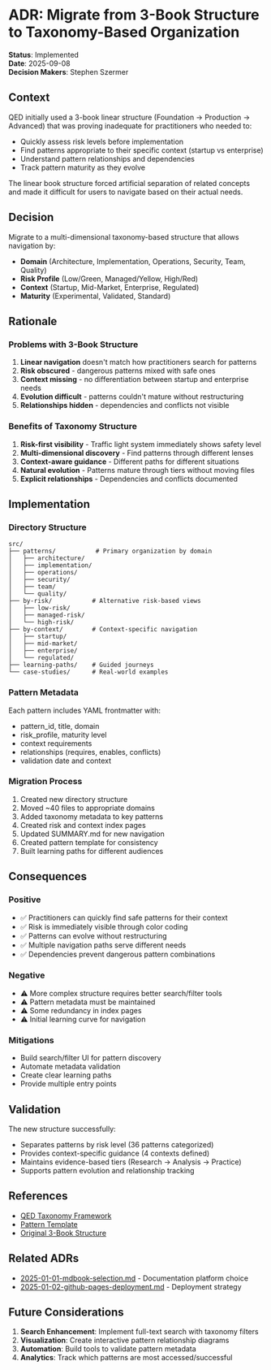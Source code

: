 # ADR: Migrate from 3-Book Structure to Taxonomy-Based Organization

**Status**: Implemented  
**Date**: 2025-09-08  
**Decision Makers**: Stephen Szermer  

## Context

QED initially used a 3-book linear structure (Foundation → Production → Advanced) that was proving inadequate for practitioners who needed to:
- Quickly assess risk levels before implementation
- Find patterns appropriate to their specific context (startup vs enterprise)
- Understand pattern relationships and dependencies
- Track pattern maturity as they evolve

The linear book structure forced artificial separation of related concepts and made it difficult for users to navigate based on their actual needs.

## Decision

Migrate to a multi-dimensional taxonomy-based structure that allows navigation by:
- **Domain** (Architecture, Implementation, Operations, Security, Team, Quality)
- **Risk Profile** (Low/Green, Managed/Yellow, High/Red)
- **Context** (Startup, Mid-Market, Enterprise, Regulated)
- **Maturity** (Experimental, Validated, Standard)

## Rationale

### Problems with 3-Book Structure
1. **Linear navigation** doesn't match how practitioners search for patterns
2. **Risk obscured** - dangerous patterns mixed with safe ones
3. **Context missing** - no differentiation between startup and enterprise needs
4. **Evolution difficult** - patterns couldn't mature without restructuring
5. **Relationships hidden** - dependencies and conflicts not visible

### Benefits of Taxonomy Structure
1. **Risk-first visibility** - Traffic light system immediately shows safety level
2. **Multi-dimensional discovery** - Find patterns through different lenses
3. **Context-aware guidance** - Different paths for different situations
4. **Natural evolution** - Patterns mature through tiers without moving files
5. **Explicit relationships** - Dependencies and conflicts documented

## Implementation

### Directory Structure
```
src/
├── patterns/           # Primary organization by domain
│   ├── architecture/
│   ├── implementation/
│   ├── operations/
│   ├── security/
│   ├── team/
│   └── quality/
├── by-risk/           # Alternative risk-based views
│   ├── low-risk/
│   ├── managed-risk/
│   └── high-risk/
├── by-context/        # Context-specific navigation
│   ├── startup/
│   ├── mid-market/
│   ├── enterprise/
│   └── regulated/
├── learning-paths/    # Guided journeys
└── case-studies/      # Real-world examples
```

### Pattern Metadata
Each pattern includes YAML frontmatter with:
- pattern_id, title, domain
- risk_profile, maturity level
- context requirements
- relationships (requires, enables, conflicts)
- validation date and context

### Migration Process
1. Created new directory structure
2. Moved ~40 files to appropriate domains
3. Added taxonomy metadata to key patterns
4. Created risk and context index pages
5. Updated SUMMARY.md for new navigation
6. Created pattern template for consistency
7. Built learning paths for different audiences

## Consequences

### Positive
- ✅ Practitioners can quickly find safe patterns for their context
- ✅ Risk is immediately visible through color coding
- ✅ Patterns can evolve without restructuring
- ✅ Multiple navigation paths serve different needs
- ✅ Dependencies prevent dangerous pattern combinations

### Negative
- ⚠️ More complex structure requires better search/filter tools
- ⚠️ Pattern metadata must be maintained
- ⚠️ Some redundancy in index pages
- ⚠️ Initial learning curve for navigation

### Mitigations
- Build search/filter UI for pattern discovery
- Automate metadata validation
- Create clear learning paths
- Provide multiple entry points

## Validation

The new structure successfully:
- Separates patterns by risk level (36 patterns categorized)
- Provides context-specific guidance (4 contexts defined)
- Maintains evidence-based tiers (Research → Analysis → Practice)
- Supports pattern evolution and relationship tracking

## References

- [QED Taxonomy Framework](../qed-taxonomy.md)
- [Pattern Template](../src/PATTERN_TEMPLATE.md)
- [Original 3-Book Structure](../src/archive/SUMMARY.md)

## Related ADRs

- [2025-01-01-mdbook-selection.md](2025-01-01-mdbook-selection.md) - Documentation platform choice
- [2025-01-02-github-pages-deployment.md](2025-01-02-github-pages-deployment.md) - Deployment strategy

## Future Considerations

1. **Search Enhancement**: Implement full-text search with taxonomy filters
2. **Visualization**: Create interactive pattern relationship diagrams
3. **Automation**: Build tools to validate pattern metadata
4. **Analytics**: Track which patterns are most accessed/successful